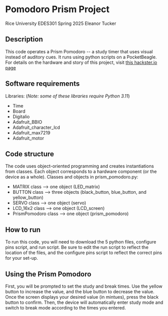 # Pomodoro Prism Project
Rice University EDES301 Spring 2025
Eleanor Tucker


## Description
This code operates a Prism Pomodoro -- a study timer that uses visual instead of auditory cues. It runs using python scripts on a PocketBeagle. For details on the hardware and story of this project, visit [this hackster.io page](hackster.io)


## Software requirements
Libraries: (*Note: some of these libraries require Python 3.11*)
- Time
- Board
- Digitalio
- Adafruit_BBIO
- Adafruit\_character_lcd
- Adafruit_max7219
- Adafruit_motor

## Code structure
The code uses object-oriented programming and creates instantiations from classes. Each object corresponds to a hardware component (or the device as a whole).
Classes and objects in prism_pomodoro.py: 
- MATRIX class --> one object (LED_matrix)
- BUTTON class --> three objects (black\_button, blue\_button, and yellow_button)
- SERVO class --> one object (servo)
- LCD\_16x2 class --> one object (LCD_screen)
- PrismPomodoro class --> one object (prism_pomodoro)


## How to run
To run this code, you will need to download the 5 python files, configure pins script, and run script. Be sure to edit the run script to reflect the location of the files, and the configure pins script to reflect the correct pins for your set-up.


## Using the Prism Pomodoro
First, you will be prompted to set the study and break times. Use the yellow button to increase the value, and the blue button to decrease the value. Once the screen displays your desired value (in mintues), press the black button to confirm. Then, the device will automatically enter study mode and switch to break mode according to the times you entered. 

